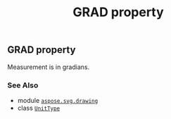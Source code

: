 ﻿---
title: GRAD property
second_title: Aspose.SVG for Python via .NET API References
description: 
type: docs
weight: 130
url: /python-net/aspose.svg.drawing/unittype/grad/
is_root: false
---

## GRAD property


Measurement is in gradians.

### See Also
* module [`aspose.svg.drawing`](../../)
* class [`UnitType`](/svg/python-net/aspose.svg.drawing/unittype)
